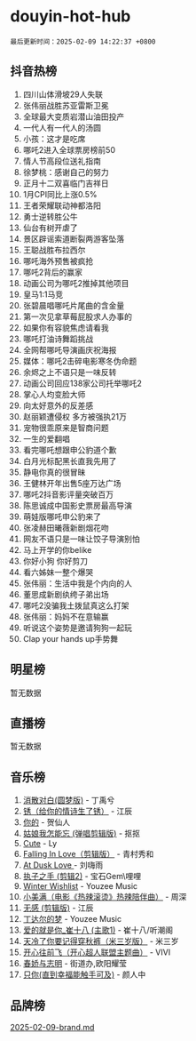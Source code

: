# douyin-hot-hub

`最后更新时间：2025-02-09 14:22:37 +0800`

## 抖音热榜

1. 四川山体滑坡29人失联
1. 张伟丽战胜苏亚雷斯卫冕
1. 全球最大变质岩潜山油田投产
1. 一代人有一代人的汤圆
1. 小孩：这才是吃席
1. 哪吒2进入全球票房榜前50
1. 情人节高段位送礼指南
1. 徐梦桃：感谢自己的努力
1. 正月十二双喜临门吉祥日
1. 1月CPI同比上涨0.5%
1. 王者荣耀联动神都洛阳
1. 勇士逆转胜公牛
1. 仙台有树开虐了
1. 景区辟谣索道断裂两游客坠落
1. 王聪战胜布拉西尔
1. 哪吒海外预售被疯抢
1. 哪吒2背后的赢家
1. 动画公司为哪吒2推掉其他项目
1. 皇马1:1马竞
1. 张碧晨唱哪吒片尾曲的含金量
1. 第一次见拿草莓屁股求人办事的
1. 如果你有容貌焦虑请看我
1. 哪吒打油诗舞蹈挑战
1. 全网帮哪吒导演画庆祝海报
1. 媒体：哪吒2击碎电影寒冬伪命题
1. 余烬之上不语只是一味反转
1. 动画公司回应138家公司托举哪吒2
1. 掌心人均变脸大师
1. 向太好意外的反差感
1. 赵丽颖遭侵权 多方被强执21万
1. 宠物很乖原来是智商问题
1. 一生的爱翻唱
1. 看完哪吒想跟申公豹道个歉
1. 白月光标配黑长直我先用了
1. 静电你真的很冒昧
1. 王健林开年出售5座万达广场
1. 哪吒2抖音影评量突破百万
1. 陈思诚成中国影史票房最高导演
1. 萌娃版哪吒申公豹来了
1. 张凌赫田曦薇新剧烟花吻
1. 网友不语只是一味让饺子导演别怕
1. 马上开学的你belike
1. 你好小狗 你好剪刀
1. 看六姊妹一整个爆哭
1. 张伟丽：生活中我是个内向的人
1. 董思成新剧纨绔子弟出场
1. 哪吒2没骗我土拨鼠真这么打架
1. 张伟丽：妈妈不在意输赢
1. 听说这个姿势是邀请狗狗一起玩
1. Clap your hands up手势舞

## 明星榜

暂无数据

## 直播榜

暂无数据

## 音乐榜

1. [消散对白(圆梦版)](https://sf5-hl-cdn-tos.douyinstatic.com/obj/tos-cn-ve-2774/og4jB5I5IizzoZVAAAzWgBMAsMDWoArfwBOiFs) - 丁禹兮
1. [锈（给你的情诗生了锈）](https://sf5-hl-cdn-tos.douyinstatic.com/obj/tos-cn-ve-2774/o8a1PBtVqIYbPEGK6e5A4egedVMdm3fCIz6bbE) - 江辰
1. [你的](https://sf5-hl-cdn-tos.douyinstatic.com/obj/tos-cn-ve-2774/oYuIeKf42jB7sEV6B2upMdpYAgfrQWj0FeRegh) - 贺仙人
1. [姑娘我怎能忘 (弹唱剪辑版)](https://sf5-hl-cdn-tos.douyinstatic.com/obj/tos-cn-ve-2774/okamwrBGEMz6illuEofAsMV4yzF5tVWbBiA5AI) - 抠抠
1. [Cute](https://sf5-hl-cdn-tos.douyinstatic.com/obj/tos-cn-ve-2774/o4IbIzHWKAAB4wsS5qMBRiiAlEBGTpQRNfFvuo) - Ly
1. [Falling In Love（剪辑版）](https://sf5-hl-cdn-tos.douyinstatic.com/obj/tos-cn-ve-2774/o8ajpA8zzgBPahbBIO8AcKGBLJezFCRd1wfP9f) - 青村秀和
1. [ At Dusk  Love ](https://sf6-cdn-tos.douyinstatic.com/obj/tos-cn-ve-2774/o8CrpCf5CaYgI4ZrtQgMQAFEfuGqNnRSDQAPBc) - 刘嗨雨
1. [执子之手 (剪辑2)](https://sf6-cdn-tos.douyinstatic.com/obj/tos-cn-ve-2774/oUoZLQjCc31XzqsBnBQUNgeKtYPBcgbFDwtfcu) - 宝石Gem\哩哩
1. [Winter Wishlist](https://sf5-hl-cdn-tos.douyinstatic.com/obj/tos-cn-ve-2774/oIIgUOeamCFCVAzxN6MFRLIBlLGpUqQxeeHrLE) - Youzee Music
1. [小美满（电影《热辣滚烫》热辣陪伴曲）](https://sf5-hl-cdn-tos.douyinstatic.com/obj/tos-cn-ve-2774/o0GAn2lSgfZIDUgtevCGDQYnFg4CwnrBaxbTZL) - 周深
1. [无感 (剪辑版)](https://sf5-hl-cdn-tos.douyinstatic.com/obj/tos-cn-ve-2774/o0eIsUzJBDlQaQFC5OFlgbMEZC1TFYBftOBn6p) - 江辰
1. [丁达尔的梦](https://sf5-hl-cdn-tos.douyinstatic.com/obj/tos-cn-ve-2774/oMU3WirUZBVQkAC9ccG5P2IQirziZM2RTInUY) - Youzee Music
1. [爱的就是你_崔十八 (主歌1)](https://sf5-hl-cdn-tos.douyinstatic.com/obj/tos-cn-ve-2774/oI5BO5DhFZ6UTcNCnZaOCBLtZ7WIMQGfgnXf5E) - 崔十八/听潮阁
1. [天冷了你要记得穿秋裤（米三岁版）](https://sf5-hl-cdn-tos.douyinstatic.com/obj/tos-cn-ve-2774/oQlIwVIDWiZ6BQilAorS7MA0AgCkQDvcZAdm1) - 米三岁
1. [开心往前飞（开心超人联盟主题曲）](https://sf3-cdn-tos.douyinstatic.com/obj/tos-cn-ve-2774/9d8fb7c82cf1421fb93a9fe925275e0a) - VIVI
1. [春娇与志明](https://sf5-hl-cdn-tos.douyinstatic.com/obj/tos-cn-ve-2774/e530d8fceb7044b39707d7f9ff54add1) - 街道办,欧阳耀莹
1. [只你(直到幸福能触手可及)](https://sf5-hl-cdn-tos.douyinstatic.com/obj/tos-cn-ve-2774/o0lBkRDzFTeaVSUz3ZZSCBVtZ5DIMQGfgmEAuE) - 颜人中

## 品牌榜

[2025-02-09-brand.md](2025-02-09-brand.md)
